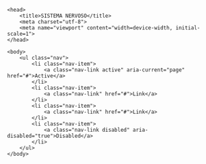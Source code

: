 <!DOCTYPE html>
<html>

	<head>
 		<title>SISTEMA NERVOSO</title>
		<meta charset="utf-8">
		<meta name="viewport" content="width=device-width, initial-scale=1">
	</head>
	
 	<body>
		<ul class="nav">
			<li class="nav-item">
				<a class="nav-link active" aria-current="page" href="#">Active</a>
			</li>
			<li class="nav-item">
				<a class="nav-link" href="#">Link</a>
			</li>
			<li class="nav-item">
				<a class="nav-link" href="#">Link</a>
			</li>
			<li class="nav-item">
				<a class="nav-link disabled" aria-disabled="true">Disabled</a>
			</li>
		</ul>
	</body>

</html>
